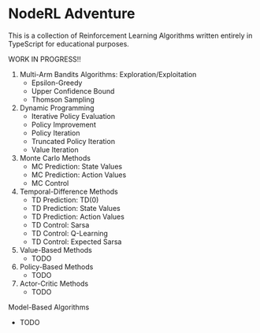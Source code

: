 # NodeRL Adventure

This is a collection of Reinforcement Learning Algorithms written entirely in TypeScript for educational purposes.

WORK IN PROGRESS!!

1. Multi-Arm Bandits Algorithms: Exploration/Exploitation
   * Epsilon-Greedy
   * Upper Confidence Bound
   * Thomson Sampling
2. Dynamic Programming
   * Iterative Policy Evaluation
   * Policy Improvement
   * Policy Iteration
   * Truncated Policy Iteration
   * Value Iteration
3. Monte Carlo Methods
   * MC Prediction: State Values
   * MC Prediction: Action Values
   * MC Control
4. Temporal-Difference Methods
   * TD Prediction: TD(0)
   * TD Prediction: State Values
   * TD Prediction: Action Values
   * TD Control: Sarsa
   * TD Control: Q-Learning
   * TD Control: Expected Sarsa
5. Value-Based Methods
   * TODO
6. Policy-Based Methods
   * TODO
7. Actor-Critic Methods
   * TODO

Model-Based Algorithms
   * TODO

